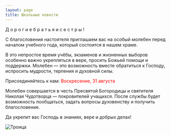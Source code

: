 ```yaml
---
layout: page
title: Школьные новости
---
```


Д о р о г и е   б р а т ь я   и   с е с т р ы !

С благословения настоятеля приглашаем вас на особый молебен перед началом учебного года, который состоится в нашем храме.

В это непростое время учёбы, экзаменов и жизненных выборов особенно важно укрепляться в вере, просить Божьей помощи и поддержки. 
Молебен — это возможность вместе обратиться к Господу, испросить мудрости, терпения и духовной силы.

Присоединяйтесь к нам: <span style="color: red;">Воскресение, 31 августа</span>

Молебен совершается в честь Пресвятой Богородицы и святителя Николая Чудотворца — покровителей учащихся.
После службы будет возможность пообщаться, задать вопросы духовенству и получить благословение.

Да укрепит вас Господь в знаниях, вере и добрых делах!

<img src="/assets/img/Andrey_Rublev_Троица.jpg" alt="Троица" style="max-width: 200px; height: auto;">


